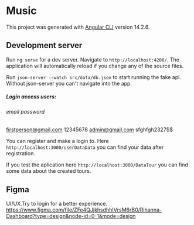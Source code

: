 # Music

This project was generated with [Angular CLI](https://github.com/angular/angular-cli) version 14.2.6.

## Development server

Run `ng serve` for a dev server. Navigate to `http://localhost:4200/`. The application will automatically reload if you change any of the source files.

Run `json-server --watch src/data/db.json` to start running the fake api. Without json-server you can't navigate into the app.

##### Login access users:
###### email                  password
firstperson@gmail.com         12345678
admin@gmail.com               sfghfgh2327$$

You can register and make a login to. Here `http://localhost:3000/userDataData` you can find your data after registration.

If you test the aplication here `http://localhost:3000/DataTour` you can find some data about the created tours.

## Figma
UI/UX.Try to login for a better experience.
https://www.figma.com/file/ZFe4QJjkhsdhhIVrsM6rB0/Rihanna-Dashboard?type=design&node-id=0-1&mode=design
